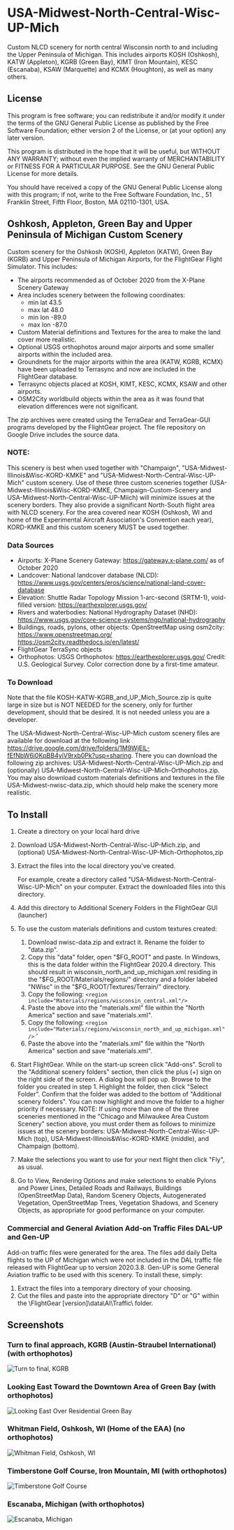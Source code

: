 # USA-Midwest-North-Central-Wisc-UP-Mich
Custom NLCD scenery for north central Wisconsin north to and including the Upper Peninsula of Michigan. This includes airports KOSH (Oshkosh), KATW (Appleton), KGRB (Green Bay), KIMT (Iron Mountain), KESC (Escanaba), KSAW (Marquette) and KCMX (Houghton), as well as many others.

## License
This program is free software; you can redistribute it and/or modify it under the terms of the GNU General Public License as published by the Free Software Foundation; either version 2 of the License, or (at your option) any later version.

This program is distributed in the hope that it will be useful, but WITHOUT ANY WARRANTY; without even the implied warranty of MERCHANTABILITY or FITNESS FOR A PARTICULAR PURPOSE. See the GNU General Public License for more details.

You should have received a copy of the GNU General Public License along with this program; if not, write to the Free Software Foundation, Inc., 51 Franklin Street, Fifth Floor, Boston, MA 02110-1301, USA.

## Oshkosh, Appleton, Green Bay and Upper Peninsula of Michigan Custom Scenery

Custom scenery for the Oshkosh (KOSH), Appleton (KATW), Green Bay (KGRB) and Upper Peninsula of Michigan Airports, for the FlightGear Flight Simulator. This includes:
- The airports recommended as of October 2020 from the X-Plane Scenery Gateway
- Area includes scenery between the following coordinates: 
  - min lat 43.5
  - max lat 48.0
  - min lon -89.0
  - max lon -87.0 
- Custom Material definitions and Textures for the area to make the land cover more realistic.
- Optional USGS orthophotos around major airports and some smaller airports within the included area.
- Groundnets for the major airports within the area (KATW, KGRB, KCMX) have been uploaded to Terrasync and now are included in the FlightGear database.
- Terrasync objects placed at KOSH, KIMT, KESC, KCMX, KSAW and other airports.
- OSM2City worldbuild objects within the area as it was found that elevation differences were not significant.

The zip archives were created using the TerraGear and TerraGear-GUI programs developed by the FlightGear project. The file repository on Google Drive includes the source data.

### NOTE: 
This scenery is best when used together with "Champaign", "USA-Midwest-Illinois&Wisc-KORD-KMKE" and "USA-Midwest-North-Central-Wisc-UP-Mich" custom scenery. Use of these three custom sceneries together (USA-Midwest-Illinois&Wisc-KORD-KMKE, Champaign-Custom-Scenery and USA-Midwest-North-Central-Wisc-UP-Miich) will minimize issues at the scenery borders. They also provide a significant North-South flight area with NLCD scenery. For the area covered near KOSH (Oshkosh, WI and home of the Experimental Aircraft Association's Convention each year), KORD-KMKE and this custom scenery MUST be used together. 

### Data Sources

- Airports: X-Plane Scenery Gateway: https://gateway.x-plane.com/ as of October 2020
- Landcover: National landcover database (NLCD): https://www.usgs.gov/centers/eros/science/national-land-cover-database
- Elevation: Shuttle Radar Topology Mission 1-arc-second (SRTM-1), void-filled version: https://earthexplorer.usgs.gov/
- Rivers and waterbodies: National Hydrography Dataset (NHD): https://www.usgs.gov/core-science-systems/ngp/national-hydrography
- Buildings, roads, pylons, other objects: OpenStreetMap using osm2city: https://www.openstreetmap.org/ https://osm2city.readthedocs.io/en/latest/
- FlightGear TerraSync objects
- Orthophotos: USGS Orthophotos: https://earthexplorer.usgs.gov/ Credit: U.S. Geological Survey. Color correction done by a first-time amateur.

### To Download

Note that the file KOSH-KATW-KGRB_and_UP_Mich_Source.zip is quite large in size but is NOT NEEDED for the scenery, only for further development, should that be desired. It is not needed unless you are a developer.

The USA-Midwest-North-Central-Wisc-UP-Mich custom scenery files are available for download at the following link https://drive.google.com/drive/folders/1M9WjElL-fEfNbW6i0KpBB4yiV9rxb0Pk?usp=sharing. There you can download the following zip archives: USA-Midwest-North-Central-Wisc-UP-Mich.zip and (optionally) USA-Midwest-North-Central-Wisc-UP-Mich-Orthophotos.zip. You may also download custom materials definitions and textures in the file USA-Midwest-nwisc-data.zip, which should help make the scenery more realistic.

## To Install

1. Create a directory on your local hard drive
1. Download USA-Midwest-North-Central-Wisc-UP-Mich.zip, and (optional) USA-Midwest-North-Central-Wisc-UP-Mich-Orthophotos,zip 
1. Extract the files into the local directory you've created. 

    For example, create a directory called "USA-Midwest-North-Central-Wisc-UP-Mich" on your computer. Extract the downloaded files into this directory. 

1.  Add this directory to Additional Scenery Folders in the FlightGear GUI (launcher) 
1.  To use the custom materials definitions and custom textures created:
    1.  Download nwisc-data.zip and extract it. Rename the folder to "data.zip".
    1.  Copy this "data" folder, open "$FG_ROOT" and paste. In Windows, this is the data folder within the FlightGear 2020.4 directory. This should result in wisconsin_north_and_up_michigan.xml residing in the "$FG_ROOT/Materials/regions/" directory and a folder labeled "NWisc" in the "$FG_ROOT/Textures/Terrain/" directory.
    1.  Copy the following: `<region include="Materials/regions/wisconsin_central.xml"/>` 
    2.  Paste the above into the "materials.xml" file within the "North America" section and save "materials.xml".
    3.  Copy the following: `<region include="Materials/regions/wisconsin_north_and_up_michigan.xml"/>`                     '
    4.  Paste the above into the "materials.xml" file within the "North America" section and save "materials.xml". 
 1.  Start FlightGear. While on the start-up screen click "Add-ons". Scroll to the "Additional scenery folders" section, then click the plus (+) sign on the right side of the screen. A dialog box will pop up. Browse to the folder you created in step 1. Highlight the folder, then click "Select Folder". Confirm that the folder was added to the bottom of "Additional scenery folders". You can now highlight and move the folder to a higher priority if necessary. NOTE: If using more than one of the three sceneries mentioned in the "Chicago and Milwaukee Area Custom Scenery" section above, you must order them as follows to minimize issues at the scenery borders: USA-Midwest-North-Central-Wisc-UP-Mich (top), USA-Midwest-Illinois&Wisc-KORD-KMKE (middle), and Champaign (bottom).
 1.  Make the selections you want to use for your next flight then click "Fly", as usual.
 1.  Go to View, Rendering Options and make selections to enable Pylons and Power Lines, Detailed Roads and Railways, Buildings (OpenStreetMap Data), Random Scenery Objects, Autogenerated Vegetation, OpenStreetMap Trees, Vegetation Shadows, and Scenery Objects, as appropriate for good performance on your computer.

### Commercial and General Aviation Add-on Traffic Files DAL-UP and Gen-UP
Add-on traffic files were generated for the area. The files add daily Delta flights to the UP of Michigan which were not included in the DAL traffic file released with FlightGear up to version 2020.3.8. Gen-UP is some General Aviation traffic to be used with this scenery. To install these, simply:
1) Extract the files into a temporary directory of your choosing.
2) Cut the files and paste into the appropriate directory "D" or "G" within the \FlightGear [version]\data\AI\Traffic\ folder.

## Screenshots

### Turn to final approach, KGRB (Austin-Straubel International) (with orthophotos)
![Turn to final, KGRB](https://github.com/LGBudd/KOSH-KATW-KGRB_and_UP_Mich/blob/main/Screenshots/Appr%20to%20KGRB.png)

### Looking East Toward the Downtown Area of Green Bay (with orthophotos)
![Looking East Over Residential Green Bay](https://github.com/LGBudd/KOSH-KATW-KGRB_and_UP_Mich/blob/main/Screenshots/Looking%20East%20%20Over%20Green%20Bay.png)

### Whitman Field, Oshkosh, WI (Home of the EAA) (no orthophotos)
![Whitman Field, Oshkosh, WI](https://github.com/LGBudd/KOSH-KATW-KGRB_and_UP_Mich/blob/main/Screenshots/KOSH.png)

### Timberstone Golf Course, Iron Mountain, MI (with orthophotos)
![Timberstone Golf Course](https://github.com/LGBudd/KOSH-KATW-KGRB_and_UP_Mich/blob/main/Screenshots/Timberstone%20Golf.png)

### Escanaba, Michigan (with orthophotos)
![Escanaba, Michigan](https://github.com/LGBudd/KOSH-KATW-KGRB_and_UP_Mich/blob/main/Screenshots/Escanaba.png)
